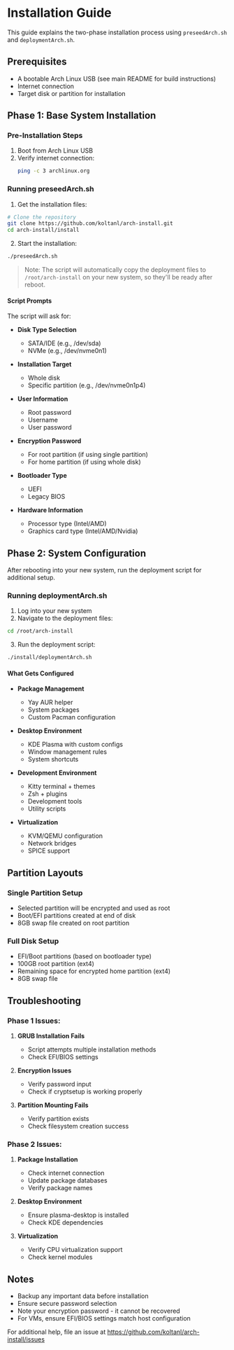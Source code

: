 # Installation Guide

This guide explains the two-phase installation process using `preseedArch.sh` and `deploymentArch.sh`.

## Prerequisites

- A bootable Arch Linux USB (see main README for build instructions)
- Internet connection
- Target disk or partition for installation

## Phase 1: Base System Installation

### Pre-Installation Steps

1. Boot from Arch Linux USB
2. Verify internet connection:
   ```bash
   ping -c 3 archlinux.org
   ```

### Running preseedArch.sh

1. Get the installation files:
```bash
# Clone the repository
git clone https://github.com/koltanl/arch-install.git
cd arch-install/install
```

2. Start the installation:
```bash
./preseedArch.sh
```

> Note: The script will automatically copy the deployment files to `/root/arch-install` on your new system, so they'll be ready after reboot.

#### Script Prompts

The script will ask for:

- **Disk Type Selection**
  - SATA/IDE (e.g., /dev/sda)
  - NVMe (e.g., /dev/nvme0n1)

- **Installation Target**
  - Whole disk
  - Specific partition (e.g., /dev/nvme0n1p4)

- **User Information**
  - Root password
  - Username
  - User password

- **Encryption Password**
  - For root partition (if using single partition)
  - For home partition (if using whole disk)

- **Bootloader Type**
  - UEFI
  - Legacy BIOS

- **Hardware Information**
  - Processor type (Intel/AMD)
  - Graphics card type (Intel/AMD/Nvidia)

## Phase 2: System Configuration

After rebooting into your new system, run the deployment script for additional setup.

### Running deploymentArch.sh

1. Log into your new system
2. Navigate to the deployment files:
```bash
cd /root/arch-install
```
3. Run the deployment script:
```bash
./install/deploymentArch.sh
```

#### What Gets Configured

- **Package Management**
  - Yay AUR helper
  - System packages
  - Custom Pacman configuration

- **Desktop Environment**
  - KDE Plasma with custom configs
  - Window management rules
  - System shortcuts

- **Development Environment**
  - Kitty terminal + themes
  - Zsh + plugins
  - Development tools
  - Utility scripts

- **Virtualization**
  - KVM/QEMU configuration
  - Network bridges
  - SPICE support

## Partition Layouts

### Single Partition Setup
- Selected partition will be encrypted and used as root
- Boot/EFI partitions created at end of disk
- 8GB swap file created on root partition

### Full Disk Setup
- EFI/Boot partitions (based on bootloader type)
- 100GB root partition (ext4)
- Remaining space for encrypted home partition (ext4)
- 8GB swap file

## Troubleshooting

### Phase 1 Issues:
1. **GRUB Installation Fails**
   - Script attempts multiple installation methods
   - Check EFI/BIOS settings

2. **Encryption Issues**
   - Verify password input
   - Check if cryptsetup is working properly

3. **Partition Mounting Fails**
   - Verify partition exists
   - Check filesystem creation success

### Phase 2 Issues:
1. **Package Installation**
   - Check internet connection
   - Update package databases
   - Verify package names

2. **Desktop Environment**
   - Ensure plasma-desktop is installed
   - Check KDE dependencies

3. **Virtualization**
   - Verify CPU virtualization support
   - Check kernel modules

## Notes

- Backup any important data before installation
- Ensure secure password selection
- Note your encryption password - it cannot be recovered
- For VMs, ensure EFI/BIOS settings match host configuration

For additional help, file an issue at https://github.com/koltanl/arch-install/issues